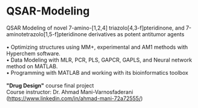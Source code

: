# QSAR-Modeling
 QSAR Modeling of novel 7-amino-[1,2,4] triazolo[4,3-f]pteridinone, and 7-aminotetrazolo[1,5-f]pteridinone derivatives as potent antitumor agents
 </br></br>
• Optimizing structures using MM+, experimental and AM1 methods with Hyperchem software.</br>
• Data Modeling with MLR, PCR, PLS, GAPCR, GAPLS, and Neural network method on MATLAB.</br>
• Programming with MATLAB and working with its bioinformatics toolbox 
 </br></br>
 <b>"Drug Design"</b> course final project
 </br>
 Course instructor: Dr. Ahmad Mani-Varnosfaderani (https://www.linkedin.com/in/ahmad-mani-72a72555/)
